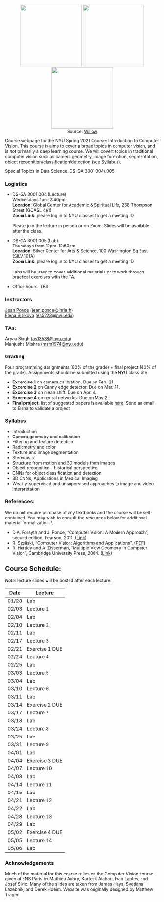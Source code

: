<title>Introduction to Computer Vision Spring 2021</title>
<p align="center">
  <img src="https://www.di.ens.fr/willow/research/inpainting/images/new_000228/new_000228.jpg" width="200">
  <img src="https://www.di.ens.fr/willow/research/inpainting/images/new_000228/new_000228_outline.jpg" width="200">
  <img src="https://www.di.ens.fr/willow/research/inpainting/images/new_000228/new_000228_res_comb.jpg" width="200">
 <br>
  Source: <a href="https://www.di.ens.fr/willow/research/inpainting/">Willow</a>
</p>

Course webpage for the NYU Spring 2021 Course: Introduction to Computer Vision. This course is aims to cover a broad topics in computer vision, and is *not* primarily a deep learning course. We will covert topics in traditional computer vision such as camera geometry, image formation, segmentation, object recognition/classification/detection (see [Syllabus]((#syllabus))).

Special Topics in Data Science, DS-GA 3001.004/.005

### Logistics

* DS-GA 3001.004 (Lecture) \
Wednesdays 1pm-2:40pm  \
**Location**: Global Center for Academic & Spiritual Life, 238 Thompson Street (GCASL 461)   \
**Zoom Link**: please log in to NYU classes to get a meeting ID \
\
Please join the lecture in person or on Zoom. Slides will be available after the class.

* DS-GA 3001.005 (Lab) \
Thursdays from 12pm-12:50pm \
**Location**: Silver Center for Arts & Science, 100 Washington Sq East (SILV_101A) \
**Zoom Link**: please log in to NYU classes to get a meeting ID \
\
Labs will be used to cover additional materials or to work through practical exercises with the TA. 

* Office hours: TBD

### Instructors

<a href="https://www.di.ens.fr/~ponce/">Jean Ponce</a> (jean.ponce@inria.fr)  
<a href="https://esizikova.github.io">Elena Sizikova</a> (es5223@nyu.edu)

### TAs:  
Aryaa Singh (as13538@nyu.edu)  
Manjusha Mishra (mam1974@nyu.edu)

### Grading

Four programming assignments (60% of the grade) + final project (40% of the
grade). Assignments should be submitted using the NYU class site.

* **Excercise 1** on camera calibration.
Due on Feb. 21.
* **Excercise 2** on Canny edge detector.
Due on Mar. 14.
* **Excercise 3** on mean shift.
Due on Apr. 4.
* **Excercise 4** on neural networks. 
Due on May 2.
* **Final project:** list of suggested papers is available [here](https://docs.google.com/document/d/15wjCUedE69u1c5ijW3S407oxISkLNlnHvB8ztOSvUUg/edit?usp=sharing). Send an email to Elena to validate a project. 

### Syllabus <a name="syllabus"></a>
  * Introduction
  * Camera geometry and calibration
  * Filtering and feature detection
  * Radiometry and color
  * Texture and image segmentation
  * Stereopsis
  * Structure from motion and 3D models from images
  * Object recognition - historical perspective
  * CNNs for object classification and detection
  * 3D CNNs, Applications in Medical Imaging
  * Weakly-supervised and unsupervised approaches to image and video interpretation 

### References:
We do not require purchase of any textbooks and the course will be self-contained. You may wish to consult the resources below for additional material formalization. \
* D.A. Forsyth and J. Ponce, “Computer Vision: A Modern Approach”, second edition, Pearson, 2011. (<a href="https://www.pearson.com/us/higher-education/program/Forsyth-Computer-Vision-A-Modern-Approach-2nd-Edition/PGM111082.html">Link</a>)
* R. Szeliski, “Computer Vision: Algorithms and Applications”. (<a href="http://szeliski.org/Book/">PDF</a>)
* R. Hartley and A. Zisserman, “Multiple View Geometry in Computer Vision”, Cambridge University Press, 2004. (<a href="https://www.robots.ox.ac.uk/~vgg/hzbook/">Link</a>)
  
## Course Schedule:

*Note*: lecture slides will be posted after each lecture.

| Date  | Lecture               |
| ----- | --------------------- |
| 01/28 | Lab                   |
| 02/03 | Lecture 1             |
| 02/04 | Lab                   |
| 02/10 | Lecture 2             |
| 02/11 | Lab                   |
| 02/17 | Lecture 3             |
| 02/21 | Exercise 1 DUE        |
| 02/24 | Lecture 4             |
| 02/25 | Lab                   |
| 03/03 | Lecture 5             |
| 03/04 | Lab                   |
| 03/10 | Lecture 6             |
| 03/11 | Lab                   |
| 03/14 | Exercise 2 DUE        |
| 03/17 | Lecture 7             |
| 03/18 | Lab                   |
| 03/24 | Lecture 8             |
| 03/25 | Lab                   |
| 03/31 | Lecture 9             |
| 04/01 | Lab                   |
| 04/04 | Exercise 3 DUE        |
| 04/07 | Lecture 10            |
| 04/08 | Lab                   |
| 04/14 | Lecture 11            |
| 04/15 | Lab                   |
| 04/21 | Lecture 12            |
| 04/22 | Lab                   |
| 04/28 | Lecture 13            |
| 04/29 | Lab                   |
| 05/02 | Exercise 4 DUE        |
| 05/05 | Lecture 14            |
| 05/06 | Lab                   |

### Acknowledgements
Much of the material for this course relies on the Computer Vision course given at ENS Paris by Mathieu Aubry, Karteek Alahari, Ivan Laptev, and Josef Sivic. Many of the slides are taken from James Hays, Svetlana Lazebnik, and Derek Hoeim. Website was originally designed by Matthew Trager.
